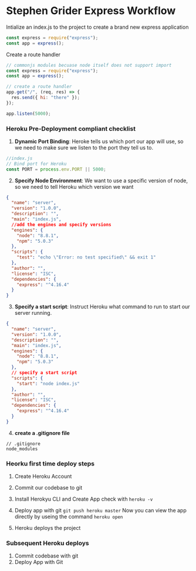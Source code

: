 # Stephen Grider Express Workflow

Intialize an index.js to the project to create a brand new express application

```javascript
const express = require("express");
const app = express();
```

Create a route handler

```javascript
// commonjs modules becuase node itself does not support import
const express = require("express");
const app = express();

// create a route handler
app.get("/", (req, res) => {
  res.send({ hi: "there" });
});

app.listen(5000);
```

### Heroku Pre-Deployment compliant checklist

1. **Dynamic Port Binding**: Heroke tells us which port our app will use, so we need to make sure we listen to the port they tell us to.

```javascript
//index.js
// Bind port for Heroku
const PORT = process.env.PORT || 5000;
```

2. **Specify Node Environment**: We want to use a specific version of node, so we need to tell Heroku which version we want

```json
{
  "name": "server",
  "version": "1.0.0",
  "description": "",
  "main": "index.js",
  //add the engines and specify versions
  "engines": {
    "node": "8.8.1",
    "npm": "5.0.3"
  },
  "scripts": {
    "test": "echo \"Error: no test specified\" && exit 1"
  },
  "author": "",
  "license": "ISC",
  "dependencies": {
    "express": "^4.16.4"
  }
}
```

3. **Specify a start script**: Instruct Heroku what command to run to start our server running.

```json
{
  "name": "server",
  "version": "1.0.0",
  "description": "",
  "main": "index.js",
  "engines": {
    "node": "8.8.1",
    "npm": "5.0.3"
  },
  // specify a start script
  "scripts": {
    "start": "node index.js"
  },
  "author": "",
  "license": "ISC",
  "dependencies": {
    "express": "^4.16.4"
  }
}
```

4. **create a .gitignore file**

```
// .gitignore
node_modules
```

### Heorku first time deploy steps

1. Create Heroku Account
2. Commit our codebase to git
3. Install Herokyu CLI and Create App
check with `heroku -v`

4. Deploy app with git
`git push heroku master`
Now you can view the app directly by useing the command
`heroku open`

5. Heroku deploys the project

### Subsequent Heroku deploys

1. Commit codebase with git
2. Deploy App with Git
